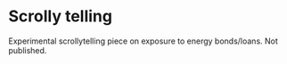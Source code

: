 # Scrolly telling

Experimental scrollytelling piece on exposure to energy bonds/loans. Not published.
